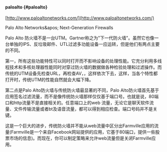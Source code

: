 #### paloalto {#paloalto}

[http://www.paloaltonetworks.com/](http://www.paloaltonetworks.com/)

Palo Alto Networks&amp;apos; Next-Generation Firewalls

Palo Alto 防火墙不是一台UTM。Gartner称之为&quot;下一代防火墙&quot;。虽然它也像一台单独的IPS、反垃圾邮件、UTL过滤多功能设备一应运转，但是他们有两点主要的不同。

第一，所有这些功能特性可以同时打开而不影响设备的处理性能。它充分利用多线程技术和多核处理器性能同时对穿过防火墙的数据做各种检验处理和过滤操作。而传统的UTM设备先检查URL，再检查AV，，这样依次下去，这样，当各个特性都打开时，传统UTM的性能自然就会大幅下降。

第二点是Palo Alto防火墙与传统防火墙最显著的不同，Palo Alto防火墙首先基于应用签名过滤流量，而不是像传统防火墙那样仅仅基于端口号。也就是说，80端口和http流量不是直接相关的。任意端口上的web 流量，无论它是聊天软件流量、文件传输流量或者bt及语音流量，都可以得到相应检查。端口号码并不是关键。

这是一个巨大的进步，传统防火墙并不能从web流量中区分出Farmville应用的流量(Farmville是一个来自Facebook网站提供的应用，它基于80端口，提供一些股票市场的信息)。而现在，你可以制定策略来允许web流量但是关闭Farmville应用。